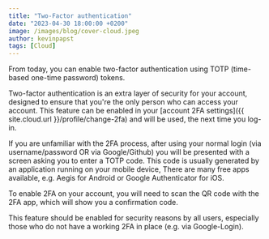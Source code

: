 ```yaml
---
title: "Two-Factor authentication"
date: "2023-04-30 18:00:00 +0200"
image: /images/blog/cover-cloud.jpeg
author: kevinpapst
tags: [Cloud]
---
```


From today, you can enable two-factor authentication using TOTP (time-based one-time password) tokens.

Two-factor authentication is an extra layer of security for your account, designed to ensure that you're the only person who can access your account.
This feature can be enabled in your [account 2FA settings]({{ site.cloud.url }}/profile/change-2fa) and will be used, the next time you log-in.

If you are unfamiliar with the 2FA process, after using your normal login (via username/password OR via Google/Github) you will be presented with a screen asking you to enter a TOTP code. 
This code is usually generated by an application running on your mobile device, 
There are many free apps available, e.g. Aegis for Android or Google Authenticator for iOS.

To enable 2FA on your account, you will need to scan the QR code with the 2FA app, which will show you a confirmation code.

This feature should be enabled for security reasons by all users, especially those who do not have a working 2FA in place (e.g. via Google-Login).
